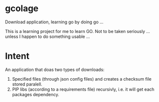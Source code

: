 # gcolage
Download application, learning go by doing go ...

This is a learning project for me to learn GO. Not to be taken seriously ... unless I happen to do something usable ...

# Intent
An application that doas two types of downloads:
1. Specified files (through json config files) and creates a checksum file stored paralell.
2. PIP libs (according to a requirements file) recursivly, i.e. it will get each packages dependency. 
